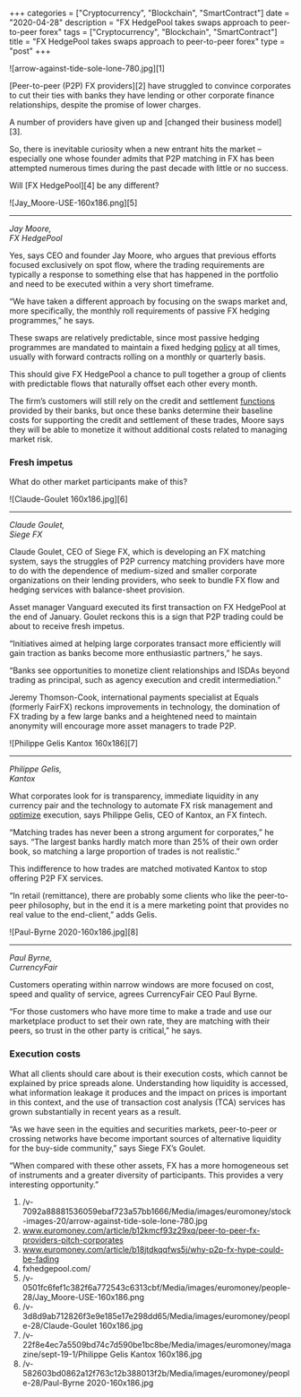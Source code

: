 +++
categories = ["Cryptocurrency", "Blockchain", "SmartContract"]
date = "2020-04-28"
description = "FX HedgePool takes swaps approach to peer-to-peer forex"
tags = ["Cryptocurrency", "Blockchain", "SmartContract"]
title = "FX HedgePool takes swaps approach to peer-to-peer forex"
type = "post"
+++

![arrow-against-tide-sole-lone-780.jpg][1]

  

[Peer-to-peer (P2P) FX providers][2] have struggled to convince
corporates to cut their ties with banks they have lending or other
corporate finance relationships, despite the promise of lower charges.

A number of providers have given up and [changed their business
model][3].

So, there is inevitable curiosity when a new entrant hits the market –
especially one whose founder admits that P2P matching in FX has been
attempted numerous times during the past decade with little or no
success.

Will [FX HedgePool][4] be any different?

![Jay_Moore-USE-160x186.png][5]  
  
---  
  
_Jay Moore,  
FX HedgePool_  
  
Yes, says CEO and founder Jay Moore, who argues that previous efforts
focused exclusively on spot flow, where the trading requirements are
typically a response to something else that has happened in the
portfolio and need to be executed within a very short timeframe.

“We have taken a different approach by focusing on the swaps market and,
more specifically, the monthly roll requirements of passive FX hedging
programmes,” he says.

These swaps are relatively predictable, since most passive hedging
programmes are mandated to maintain a fixed hedging [policy](https://www.fintechee.com/policy/) at all times,
usually with forward contracts rolling on a monthly or quarterly basis.

This should give FX HedgePool a chance to pull together a group of
clients with predictable flows that naturally offset each other every
month.

The firm’s customers will still rely on the credit and settlement
[functions](https://www.fintechee.com/tutorial-for-forex-trading/basic-functions/) provided by their banks, but once these banks determine their
baseline costs for supporting the credit and settlement of these trades,
Moore says they will be able to monetize it without additional costs
related to managing market risk.

### Fresh impetus

What do other market participants make of this?

![Claude-Goulet 160x186.jpg][6]  
  
---  
  
_Claude Goulet,  
Siege FX_  
  
Claude Goulet, CEO of Siege FX, which is developing an FX matching
system, says the struggles of P2P currency matching providers have more
to do with the dependence of medium-sized and smaller corporate
organizations on their lending providers, who seek to bundle FX flow and
hedging services with balance-sheet provision.

Asset manager Vanguard executed its first transaction on FX HedgePool at
the end of January. Goulet reckons this is a sign that P2P trading could
be about to receive fresh impetus.

“Initiatives aimed at helping large corporates transact more efficiently
will gain traction as banks become more enthusiastic partners,” he says.

“Banks see opportunities to monetize client relationships and ISDAs
beyond trading as principal, such as agency execution and credit
intermediation.”

Jeremy Thomson-Cook, international payments specialist at Equals
(formerly FairFX) reckons improvements in technology, the domination of
FX trading by a few large banks and a heightened need to maintain
anonymity will encourage more asset managers to trade P2P.

![Philippe Gelis Kantox 160x186][7]  
  
---  
  
 _Philippe Gelis,  
Kantox_  
  
What corporates look for is transparency, immediate liquidity in any
currency pair and the technology to automate FX risk management and
[optimize](https://www.fintecher.org/2020/03/17/added-genetic-algorithm-for-trading/) execution, says Philippe Gelis, CEO of Kantox, an FX fintech.

“Matching trades has never been a strong argument for corporates,” he
says. “The largest banks hardly match more than 25% of their own order
book, so matching a large proportion of trades is not realistic.”

This indifference to how trades are matched motivated Kantox to stop
offering P2P FX services.

“In retail (remittance), there are probably some clients who like the
peer-to-peer philosophy, but in the end it is a mere marketing point
that provides no real value to the end-client,” adds Gelis.

![Paul-Byrne 2020-160x186.jpg][8]  
  
---  
  
 _Paul Byrne,  
CurrencyFair_  
  
Customers operating within narrow windows are more focused on cost,
speed and quality of service, agrees CurrencyFair CEO Paul Byrne.

“For those customers who have more time to make a trade and use our
marketplace product to set their own rate, they are matching with their
peers, so trust in the other party is critical,” he says.

### Execution costs

What all clients should care about is their execution costs, which
cannot be explained by price spreads alone. Understanding how liquidity
is accessed, what information leakage it produces and the impact on
prices is important in this context, and the use of transaction cost
analysis (TCA) services has grown substantially in recent years as a
result.

“As we have seen in the equities and securities markets, peer-to-peer or
crossing networks have become important sources of alternative liquidity
for the buy-side community,” says Siege FX’s Goulet.

“When compared with these other assets, FX has a more homogeneous set of
instruments and a greater diversity of participants. This provides a
very interesting opportunity.”

  

   1. /v-7092a88881536059ebaf723a57bb1666/Media/images/euromoney/stock-images-20/arrow-against-tide-sole-lone-780.jpg
   2. www.euromoney.com/article/b12kmcf93z29xq/peer-to-peer-fx-providers-pitch-corporates
   3. www.euromoney.com/article/b18jtdkqqfws5j/why-p2p-fx-hype-could-be-fading
   4. fxhedgepool.com/
   5. /v-0501fc6fef1c382f6a772543c6313cbf/Media/images/euromoney/people-28/Jay_Moore-USE-160x186.png
   6. /v-3d8d9ab712826f3e9e185e17e298dd65/Media/images/euromoney/people-28/Claude-Goulet 160x186.jpg
   7. /v-22f8e4ec7a5509bd74c7d590be1bc8be/Media/images/euromoney/magazine/sept-19-1/Philippe Gelis Kantox 160x186.jpg
   8. /v-582603bd0862a12f763c12b388013f2b/Media/images/euromoney/people-28/Paul-Byrne 2020-160x186.jpg